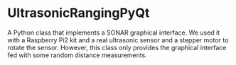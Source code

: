 # UltrasonicRangingPyQt
A Python class that implements a SONAR graphical interface. We used it with a Raspberry Pi2 kit and a real ultrasonic sensor and a stepper motor to rotate the sensor. However, this class only provides the graphical interface fed with some random distance measurements.
